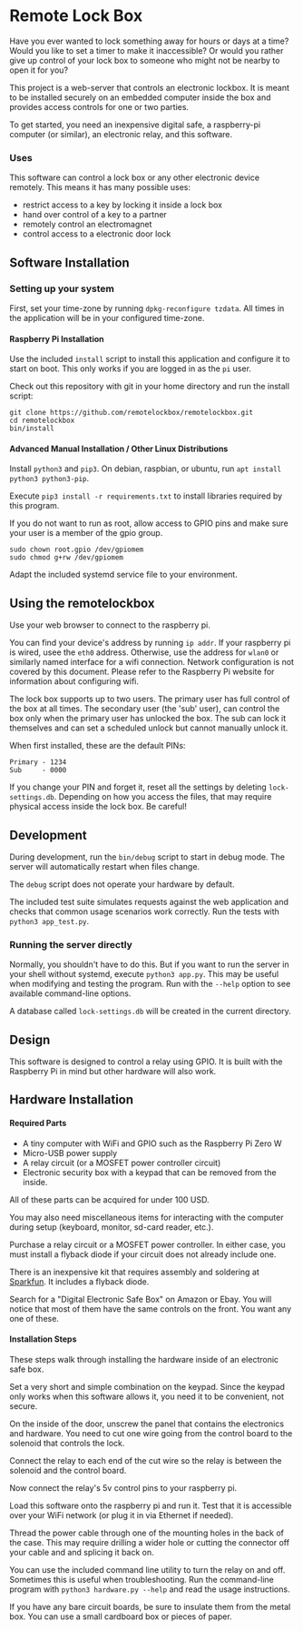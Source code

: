 # Remote Lock Box

Have you ever wanted to lock something away for hours or days at a time?
Would you like to set a timer to make it inaccessible?
Or would you rather give up control of your lock box to someone who
might not be nearby to open it for you?

This project is a web-server that controls an electronic lockbox.
It is meant to be installed securely on an embedded computer inside the box
and provides access controls for one or two parties.

To get started, you need an inexpensive digital safe, a raspberry-pi
computer (or similar), an electronic relay, and this software.

### Uses

This software can control a lock box or any other electronic device remotely.
This means it has many possible uses:

 - restrict access to a key by locking it inside a lock box
 - hand over control of a key to a partner
 - remotely control an electromagnet
 - control access to a electronic door lock

## Software Installation

### Setting up your system

First, set your time-zone by running `dpkg-reconfigure tzdata`.
All times in the application will be in your configured time-zone.

#### Raspberry Pi Installation

Use the included `install` script to install this application
and configure it to start on boot. This only works if you
are logged in as the `pi` user.

Check out this repository with git in your home directory and
run the install script:

    git clone https://github.com/remotelockbox/remotelockbox.git
    cd remotelockbox
    bin/install

#### Advanced Manual Installation / Other Linux Distributions

Install `python3` and `pip3`. On debian, raspbian, or ubuntu,
run `apt install python3 python3-pip`.

Execute `pip3 install -r requirements.txt` to install libraries
required by this program.

If you do not want to run as root, allow access to GPIO pins
and make sure your user is a member of the gpio group.

    sudo chown root.gpio /dev/gpiomem
    sudo chmod g+rw /dev/gpiomem

Adapt the included systemd service file to your environment.

## Using the remotelockbox

Use your web browser to connect to the raspberry pi.

You can find your device's address by running `ip addr`. If your raspberry pi
is wired, usee the `eth0` address. Otherwise, use the address for `wlan0` or
similarly named interface for a wifi connection. Network configuration is not
covered by this document.  Please refer to the Raspberry Pi website for
information about configuring wifi.

The lock box supports up to two users. The primary user has full control
of the box at all times. The secondary user (the 'sub' user), can control
the box only when the primary user has unlocked the box. The sub can
lock it themselves and can set a scheduled unlock but cannot
manually unlock it.

When first installed, these are the default PINs:

    Primary - 1234
    Sub     - 0000

If you change your PIN and forget it, reset all the settings by
deleting `lock-settings.db`. Depending on how you access the files,
that may require physical access inside the lock box. Be careful!

## Development

During development, run the `bin/debug` script to start in debug mode.
The server will automatically restart when files change.

The `debug` script does not operate your hardware by default.

The included test suite simulates requests against the web application
and checks that common usage scenarios work correctly. Run the tests
with `python3 app_test.py`.

### Running the server directly

Normally, you shouldn't have to do this. But if you want to run the server in
your shell without systemd, execute `python3 app.py`. This may be useful when
modifying and testing the program. Run with the `--help` option to see
available command-line options.

A database called `lock-settings.db` will be created in the current directory.

## Design

This software is designed to control a relay using GPIO. It is built with
the Raspberry Pi in mind but other hardware will also work.

## Hardware Installation

#### Required Parts

 - A tiny computer with WiFi and GPIO such as the Raspberry Pi Zero W
 - Micro-USB power supply
 - A relay circuit (or a MOSFET power controller circuit)
 - Electronic security box with a keypad that can be removed from the inside.

All of these parts can be acquired for under 100 USD.

You may also need miscellaneous items for interacting with the computer during
setup (keyboard, monitor, sd-card reader, etc.).

Purchase a relay circuit or a MOSFET power controller. In either case, you
must install a flyback diode if your circuit does not already include one.

There is an inexpensive kit that requires assembly and soldering at
[Sparkfun](https://www.sparkfun.com/products/13815).
It includes a flyback diode.

Search for a "Digital Electronic Safe Box" on Amazon or Ebay. You will notice
that most of them have the same controls on the front. You want any one of
these.

#### Installation Steps

These steps walk through installing the hardware inside of
an electronic safe box.

Set a very short and simple combination on the keypad. Since the keypad only
works when this software allows it, you need it to be convenient, not secure.

On the inside of the door, unscrew the panel that contains the electronics and
hardware. You need to cut one wire going from the control board to the solenoid
that controls the lock.

Connect the relay to each end of the cut wire so the relay is between the
solenoid and the control board.

Now connect the relay's 5v control pins to your raspberry pi.

Load this software onto the raspberry pi and run it. Test that it is
accessible over your WiFi network (or plug it in via Ethernet if needed).

Thread the power cable through one of the mounting holes in the back of
the case. This may require drilling a wider hole or cutting the connector
off your cable and and splicing it back on.

You can use the included command line utility to turn the relay on and off.
Sometimes this is useful when troubleshooting. Run the command-line program
with `python3 hardware.py --help` and read the usage instructions.

If you have any bare circuit boards, be sure to insulate them from the metal
box. You can use a small cardboard box or pieces of paper.
